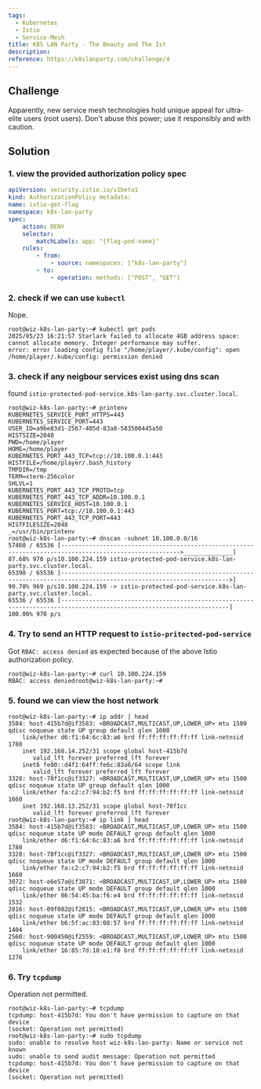 ```yaml
---
tags:
  - Kubernetes
  - Istio
  - Service-Mesh
title: K8S LAN Party - The Beauty and The Ist
description: 
reference: https://k8slanparty.com/challenge/4
---
```

## Challenge

Apparently, new service mesh technologies hold unique appeal for ultra-elite users (root users). Don't abuse this power; use it responsibly and with caution.

## Solution

### 1. view the provided authorization policy spec

```yaml
apiVersion: security.istio.io/v1beta1 
kind: AuthorizationPolicy metadata: 
name: istio-get-flag 
namespace: k8s-lan-party 
spec: 
	action: DENY 
	selector: 
		matchLabels: app: "{flag-pod-name}" 
	rules: 
		- from: 
			- source: namespaces: ["k8s-lan-party"] 
		- to: 
			- operation: methods: ["POST", "GET"]
```

### 2. check if we can use `kubectl`

Nope.

```
root@wiz-k8s-lan-party:~# kubectl get pods
2025/05/23 16:21:57 Starlark failed to allocate 4GB address space: cannot allocate memory. Integer performance may suffer.
error: error loading config file "/home/player/.kube/config": open /home/player/.kube/config: permission denied
```

### 3. check if any neigbour services exist using dns scan

found `istio-protected-pod-service.k8s-lan-party.svc.cluster.local`.

```
root@wiz-k8s-lan-party:~# printenv
KUBERNETES_SERVICE_PORT_HTTPS=443
KUBERNETES_SERVICE_PORT=443
USER_ID=a9be83d1-2567-405d-83a8-583500445a50
HISTSIZE=2048
PWD=/home/player
HOME=/home/player
KUBERNETES_PORT_443_TCP=tcp://10.100.0.1:443
HISTFILE=/home/player/.bash_history
TMPDIR=/tmp
TERM=xterm-256color
SHLVL=1
KUBERNETES_PORT_443_TCP_PROTO=tcp
KUBERNETES_PORT_443_TCP_ADDR=10.100.0.1
KUBERNETES_SERVICE_HOST=10.100.0.1
KUBERNETES_PORT=tcp://10.100.0.1:443
KUBERNETES_PORT_443_TCP_PORT=443
HISTFILESIZE=2048
_=/usr/bin/printenv
root@wiz-k8s-lan-party:~# dnscan -subnet 10.100.0.0/16
57460 / 65536 [-------------------------------------------------------------------------------------------------------->______________] 87.68% 970 p/s10.100.224.159 istio-protected-pod-service.k8s-lan-party.svc.cluster.local.
65390 / 65536 [---------------------------------------------------------------------------------------------------------------------->] 99.78% 969 p/s10.100.224.159 -> istio-protected-pod-service.k8s-lan-party.svc.cluster.local.
65536 / 65536 [----------------------------------------------------------------------------------------------------------------------] 100.00% 970 p/s
```


### 4. Try to send an HTTP request to `istio-pritected-pod-service`

Got `RBAC: access denied` as expected because of the above Istio authorization policy.

```
root@wiz-k8s-lan-party:~# curl 10.100.224.159
RBAC: access deniedroot@wiz-k8s-lan-party:~#
```

### 5. found we can view the host network

```
root@wiz-k8s-lan-party:~# ip addr | head
3584: host-415b7d@if3583: <BROADCAST,MULTICAST,UP,LOWER_UP> mtu 1500 qdisc noqueue state UP group default qlen 1000
    link/ether d6:f1:64:6c:83:a6 brd ff:ff:ff:ff:ff:ff link-netnsid 1788
    inet 192.168.14.252/31 scope global host-415b7d
       valid_lft forever preferred_lft forever
    inet6 fe80::d4f1:64ff:fe6c:83a6/64 scope link 
       valid_lft forever preferred_lft forever
3328: host-78f1cc@if3327: <BROADCAST,MULTICAST,UP,LOWER_UP> mtu 1500 qdisc noqueue state UP group default qlen 1000
    link/ether fa:c2:c7:94:b2:f5 brd ff:ff:ff:ff:ff:ff link-netnsid 1660
    inet 192.168.13.252/31 scope global host-78f1cc
       valid_lft forever preferred_lft forever
root@wiz-k8s-lan-party:~# ip link | head
3584: host-415b7d@if3583: <BROADCAST,MULTICAST,UP,LOWER_UP> mtu 1500 qdisc noqueue state UP mode DEFAULT group default qlen 1000
    link/ether d6:f1:64:6c:83:a6 brd ff:ff:ff:ff:ff:ff link-netnsid 1788
3328: host-78f1cc@if3327: <BROADCAST,MULTICAST,UP,LOWER_UP> mtu 1500 qdisc noqueue state UP mode DEFAULT group default qlen 1000
    link/ether fa:c2:c7:94:b2:f5 brd ff:ff:ff:ff:ff:ff link-netnsid 1660
3072: host-e6e57a@if3071: <BROADCAST,MULTICAST,UP,LOWER_UP> mtu 1500 qdisc noqueue state UP mode DEFAULT group default qlen 1000
    link/ether 86:54:45:ba:f6:e4 brd ff:ff:ff:ff:ff:ff link-netnsid 1532
2816: host-09f082@if2815: <BROADCAST,MULTICAST,UP,LOWER_UP> mtu 1500 qdisc noqueue state UP mode DEFAULT group default qlen 1000
    link/ether b6:5f:ac:83:08:57 brd ff:ff:ff:ff:ff:ff link-netnsid 1404
2560: host-900450@if2559: <BROADCAST,MULTICAST,UP,LOWER_UP> mtu 1500 qdisc noqueue state UP mode DEFAULT group default qlen 1000
    link/ether 16:85:7d:18:e1:f0 brd ff:ff:ff:ff:ff:ff link-netnsid 1276
```

### 6. Try `tcpdump`

Operation not permitted.

```
root@wiz-k8s-lan-party:~# tcpdump
tcpdump: host-415b7d: You don't have permission to capture on that device
(socket: Operation not permitted)
root@wiz-k8s-lan-party:~# sudo tcpdump
sudo: unable to resolve host wiz-k8s-lan-party: Name or service not known
sudo: unable to send audit message: Operation not permitted
tcpdump: host-415b7d: You don't have permission to capture on that device
(socket: Operation not permitted)
```

